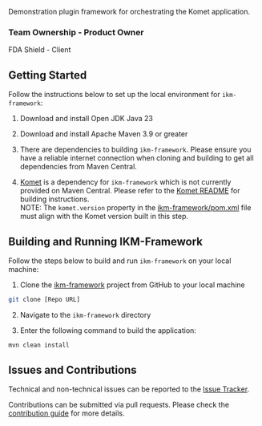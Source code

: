 Demonstration plugin framework for orchestrating the Komet application. 

### Team Ownership - Product Owner
FDA Shield - Client

## Getting Started

Follow the instructions below to set up the local environment for `ikm-framework`:

1. Download and install Open JDK Java 23

2. Download and install Apache Maven 3.9 or greater

3. There are dependencies to building `ikm-framework`. Please ensure you have a reliable internet connection when cloning and building to get all dependencies from Maven Central.

4. [Komet](https://github.com/ikmdev/komet) is a dependency for `ikm-framework` which is not currently provided on Maven Central. Please refer to the [Komet README](https://github.com/ikmdev/komet/blob/main/README.md) for building instructions.
</br>NOTE: The `komet.version` property in the [ikm-framework/pom.xml](https://github.com/ikmdev/ikm-framework/blob/main/pom.xml) file must align with the Komet version built in this step.

## Building and Running IKM-Framework

Follow the steps below to build and run `ikm-framework` on your local machine:

1. Clone the [ikm-framework](https://github.com/ikmdev/ikm-framework) project from GitHub to your local machine

```bash
git clone [Repo URL]
```

2. Navigate to the `ikm-framework` directory

3. Enter the following command to build the application:

```bash
mvn clean install
```

## Issues and Contributions
Technical and non-technical issues can be reported to the [Issue Tracker](https://github.com/ikmdev/ikm-framework/issues).

Contributions can be submitted via pull requests. Please check the [contribution guide](doc/how-to-contribute.md) for more details.
